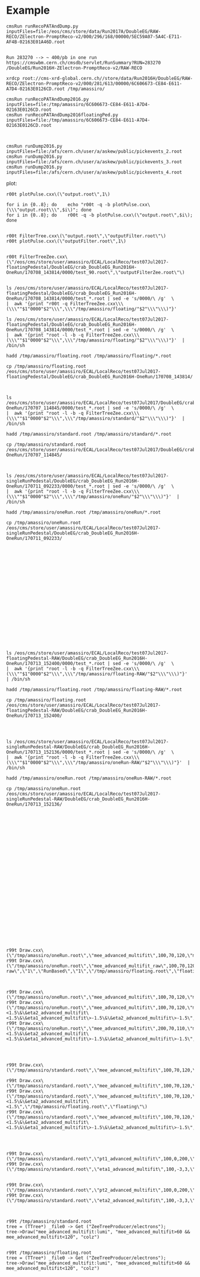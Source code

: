 Example
====

    cmsRun runRecoPATAndDump.py  inputFiles=file:/eos/cms/store/data/Run2017A/DoubleEG/RAW-RECO/ZElectron-PromptReco-v2/000/296/168/00000/5EC59A07-5A4C-E711-AF4B-02163E01A46D.root
    
    
    Run 283270 --> ~ 400/pb in one run 
    https://cmswbm.cern.ch/cmsdb/servlet/RunSummary?RUN=283270
    /DoubleEG/Run2016H-ZElectron-PromptReco-v2/RAW-RECO
    
    xrdcp root://cms-xrd-global.cern.ch//store/data/Run2016H/DoubleEG/RAW-RECO/ZElectron-PromptReco-v2/000/281/613/00000/6C606673-CE84-E611-A7D4-02163E0126CD.root /tmp/amassiro/
    
    cmsRun runRecoPATAndDump2016.py             inputFiles=file:/tmp/amassiro/6C606673-CE84-E611-A7D4-02163E0126CD.root
    cmsRun runRecoPATAndDump2016floatingPed.py  inputFiles=file:/tmp/amassiro/6C606673-CE84-E611-A7D4-02163E0126CD.root
    
    
    
    cmsRun runDump2016.py             inputFiles=file:/afs/cern.ch/user/a/askew/public/pickevents_2.root
    cmsRun runDump2016.py             inputFiles=file:/afs/cern.ch/user/a/askew/public/pickevents_3.root
    cmsRun runDump2016.py             inputFiles=file:/afs/cern.ch/user/a/askew/public/pickevents_4.root

    
    
    
    
    
plot:

    r00t plotPulse.cxx\(\"output.root\",1\)

    for i in {0..8}; do    echo "r00t -q -b plotPulse.cxx\(\\\"output.root\\\",$i\)"; done
    for i in {0..8}; do    r00t -q -b plotPulse.cxx\(\"output.root\",$i\); done
    
    
    r00t FilterTree.cxx\(\"output.root\",\"outputFilter.root\"\)
    r00t plotPulse.cxx\(\"outputFilter.root\",1\)

    
    r00t FilterTreeZee.cxx\(\"/eos/cms/store/user/amassiro/ECAL/LocalReco/test07Jul2017-floatingPedestal/DoubleEG/crab_DoubleEG_Run2016H-OneRun/170708_143814/0000/test_90.root\",\"outputFilterZee.root\"\)

    
    ls /eos/cms/store/user/amassiro/ECAL/LocalReco/test07Jul2017-floatingPedestal/DoubleEG/crab_DoubleEG_Run2016H-OneRun/170708_143814/0000/test_*.root | sed -e 's/0000/\ /g'  \
    |  awk '{print "r00t -q FilterTreeZee.cxx\\\(\\\""$1"0000"$2"\\\",\\\"/tmp/amassiro/floating/"$2"\\\"\\\)"}'
    
    ls /eos/cms/store/user/amassiro/ECAL/LocalReco/test07Jul2017-floatingPedestal/DoubleEG/crab_DoubleEG_Run2016H-OneRun/170708_143814/0000/test_*.root | sed -e 's/0000/\ /g'  \
    |  awk '{print "root -l -b -q FilterTreeZee.cxx\\\(\\\""$1"0000"$2"\\\",\\\"/tmp/amassiro/floating/"$2"\\\"\\\)"}'  | /bin/sh
    
    hadd /tmp/amassiro/floating.root /tmp/amassiro/floating/*.root
    
    cp /tmp/amassiro/floating.root   /eos/cms/store/user/amassiro/ECAL/LocalReco/test07Jul2017-floatingPedestal/DoubleEG/crab_DoubleEG_Run2016H-OneRun/170708_143814/
    
    
    
    ls /eos/cms/store/user/amassiro/ECAL/LocalReco/test07Jul2017/DoubleEG/crab_DoubleEG_Run2016H-OneRun/170707_114845/0000/test_*.root | sed -e 's/0000/\ /g'  \
    |  awk '{print "root -l -b -q FilterTreeZee.cxx\\\(\\\""$1"0000"$2"\\\",\\\"/tmp/amassiro/standard/"$2"\\\"\\\)"}'  | /bin/sh
    
    hadd /tmp/amassiro/standard.root /tmp/amassiro/standard/*.root
    
    cp /tmp/amassiro/standard.root  /eos/cms/store/user/amassiro/ECAL/LocalReco/test07Jul2017/DoubleEG/crab_DoubleEG_Run2016H-OneRun/170707_114845/
    
    

    ls /eos/cms/store/user/amassiro/ECAL/LocalReco/test07Jul2017-singleRunPedestal/DoubleEG/crab_DoubleEG_Run2016H-OneRun/170711_092233/0000/test_*.root | sed -e 's/0000/\ /g'  \
    |  awk '{print "root -l -b -q FilterTreeZee.cxx\\\(\\\""$1"0000"$2"\\\",\\\"/tmp/amassiro/oneRun/"$2"\\\"\\\)"}'  | /bin/sh
    
    hadd /tmp/amassiro/oneRun.root /tmp/amassiro/oneRun/*.root
    
    cp /tmp/amassiro/oneRun.root  /eos/cms/store/user/amassiro/ECAL/LocalReco/test07Jul2017-singleRunPedestal/DoubleEG/crab_DoubleEG_Run2016H-OneRun/170711_092233/
    

    
    
    
    
    
    
    
    
    
    
    
    
    
    
    
    
    
    
    
    ls /eos/cms/store/user/amassiro/ECAL/LocalReco/test07Jul2017-floatingPedestal-RAW/DoubleEG/crab_DoubleEG_Run2016H-OneRun/170713_152400/0000/test_*.root | sed -e 's/0000/\ /g'  \
    |  awk '{print "root -l -b -q FilterTreeZee.cxx\\\(\\\""$1"0000"$2"\\\",\\\"/tmp/amassiro/floating-RAW/"$2"\\\"\\\)"}'  | /bin/sh
    
    hadd /tmp/amassiro/floating.root /tmp/amassiro/floating-RAW/*.root
    
    cp /tmp/amassiro/floating.root   /eos/cms/store/user/amassiro/ECAL/LocalReco/test07Jul2017-floatingPedestal-RAW/DoubleEG/crab_DoubleEG_Run2016H-OneRun/170713_152400/
    
    
    
 
    ls /eos/cms/store/user/amassiro/ECAL/LocalReco/test07Jul2017-singleRunPedestal-RAW/DoubleEG/crab_DoubleEG_Run2016H-OneRun/170713_152136/0000/test_*.root | sed -e 's/0000/\ /g'  \
    |  awk '{print "root -l -b -q FilterTreeZee.cxx\\\(\\\""$1"0000"$2"\\\",\\\"/tmp/amassiro/oneRun-RAW/"$2"\\\"\\\)"}'  | /bin/sh
    
    hadd /tmp/amassiro/oneRun.root /tmp/amassiro/oneRun-RAW/*.root
    
    cp /tmp/amassiro/oneRun.root  /eos/cms/store/user/amassiro/ECAL/LocalReco/test07Jul2017-singleRunPedestal-RAW/DoubleEG/crab_DoubleEG_Run2016H-OneRun/170713_152136/
    

    
    
    
    
    
    
    
    
    
    
    
    
    
    
    
    
    
    
    
    
    
    
    
    
    
    r99t Draw.cxx\(\"/tmp/amassiro/oneRun.root\",\"mee_advanced_multifit\",100,70,120,\"m_{ll}\",\"1\",\"RunBased\",\"1\",\"/tmp/amassiro/floating.root\",\"floating\"\)
    r99t Draw.cxx\(\"/tmp/amassiro/oneRun.root\",\"mee_advanced_multifit_raw\",100,70,120,\"m_{ll}-raw\",\"1\",\"RunBased\",\"1\",\"/tmp/amassiro/floating.root\",\"floating\"\)
    
    
    
    r99t Draw.cxx\(\"/tmp/amassiro/oneRun.root\",\"mee_advanced_multifit\",100,70,120,\"m_{ll}\",\"1\",\"RunBased\",\"1\",\"/tmp/amassiro/standard.root\",\"standard\"\)
    r99t Draw.cxx\(\"/tmp/amassiro/oneRun.root\",\"mee_advanced_multifit\",100,70,120,\"m_{ll}\",\"1\",\"RunBased\",\"eta1_advanced_multifit\<1.5\&\&eta2_advanced_multifit\<1.5\&\&eta1_advanced_multifit\>-1.5\&\&eta2_advanced_multifit\>-1.5\",\"/tmp/amassiro/standard.root\",\"standard\"\)
    r99t Draw.cxx\(\"/tmp/amassiro/oneRun.root\",\"mee_advanced_multifit\",200,70,110,\"m_{ll}\",\"1\",\"RunBased\",\"eta1_advanced_multifit\<1.5\&\&eta2_advanced_multifit\<1.5\&\&eta1_advanced_multifit\>-1.5\&\&eta2_advanced_multifit\>-1.5\",\"/tmp/amassiro/standard.root\",\"standard\"\)
    
    
    
    
    r99t Draw.cxx\(\"/tmp/amassiro/standard.root\",\"mee_advanced_multifit\",100,70,120,\"m_{ll}\",\"1\",\"standard\",\"1\",\"/tmp/amassiro/floating.root\",\"floating\"\)

    r99t Draw.cxx\(\"/tmp/amassiro/standard.root\",\"mee_advanced_multifit\",100,70,120,\"m_{ll}\",\"1\",\"standard\",\"eta1_advanced_multifit\>1.5\&\&eta2_advanced_multifit\>1.5\",\"/tmp/amassiro/floating.root\",\"floating\"\)
    r99t Draw.cxx\(\"/tmp/amassiro/standard.root\",\"mee_advanced_multifit\",100,70,120,\"m_{ll}\",\"1\",\"standard\",\"eta1_advanced_multifit\<1.5\&\&eta2_advanced_multifit\<1.5\",\"/tmp/amassiro/floating.root\",\"floating\"\)
    r99t Draw.cxx\(\"/tmp/amassiro/standard.root\",\"mee_advanced_multifit\",100,70,120,\"m_{ll}\",\"1\",\"standard\",\"eta1_advanced_multifit\<1.5\&\&eta2_advanced_multifit\<1.5\&\&eta1_advanced_multifit\>-1.5\&\&eta2_advanced_multifit\>-1.5\",\"/tmp/amassiro/floating.root\",\"floating\"\)

    
    
    
    r99t Draw.cxx\(\"/tmp/amassiro/standard.root\",\"pt1_advanced_multifit\",100,0,200,\"p_{T1}\",\"1\",\"standard\",\"1\",\"/tmp/amassiro/floating.root\",\"floating\"\)
    r99t Draw.cxx\(\"/tmp/amassiro/standard.root\",\"eta1_advanced_multifit\",100,-3,3,\"#eta_{1}\",\"1\",\"standard\",\"1\",\"/tmp/amassiro/floating.root\",\"floating\"\)

    
    r99t Draw.cxx\(\"/tmp/amassiro/standard.root\",\"pt2_advanced_multifit\",100,0,200,\"p_{T2}\",\"1\",\"standard\",\"1\",\"/tmp/amassiro/floating.root\",\"floating\"\)
    r99t Draw.cxx\(\"/tmp/amassiro/standard.root\",\"eta2_advanced_multifit\",100,-3,3,\"#eta_{2}\",\"1\",\"standard\",\"1\",\"/tmp/amassiro/floating.root\",\"floating\"\)

    
    
    r99t /tmp/amassiro/standard.root
    tree = (TTree*) _file0 -> Get ("ZeeTreeProducer/electrons");
    tree->Draw("mee_advanced_multifit:lumi", "mee_advanced_multifit>60 && mee_advanced_multifit<120", "colz")
    
    
    r99t /tmp/amassiro/floating.root
    tree = (TTree*) _file0 -> Get ("ZeeTreeProducer/electrons");
    tree->Draw("mee_advanced_multifit:lumi", "mee_advanced_multifit>60 && mee_advanced_multifit<120", "colz")
    
    
    